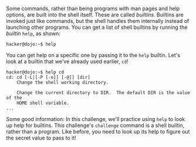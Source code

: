 Some commands, rather than being programs with man pages and help options, are built into the shell itself.
These are called *builtins*.
Builtins are invoked just like commands, but the shell handles them internally instead of launching other programs.
You can get a list of shell builtins by running the *builtin* `help`, as shown:

```console
hacker@dojo:~$ help
```

You can get help on a specific one by passing it to the `help` builtin.
Let's look at a builtin that we've already used earlier, `cd`!

```console
hacker@dojo:~$ help cd
cd: cd [-L|[-P [-e]] [-@]] [dir]
    Change the shell working directory.
    
    Change the current directory to DIR.  The default DIR is the value of the
    HOME shell variable.
...
```

Some good information:
In this challenge, we'll practice using `help` to look up help for builtins.
This challenge's `challenge` command is a shell builtin, rather than a program.
Like before, you need to look up its help to figure out the secret value to pass to it!

